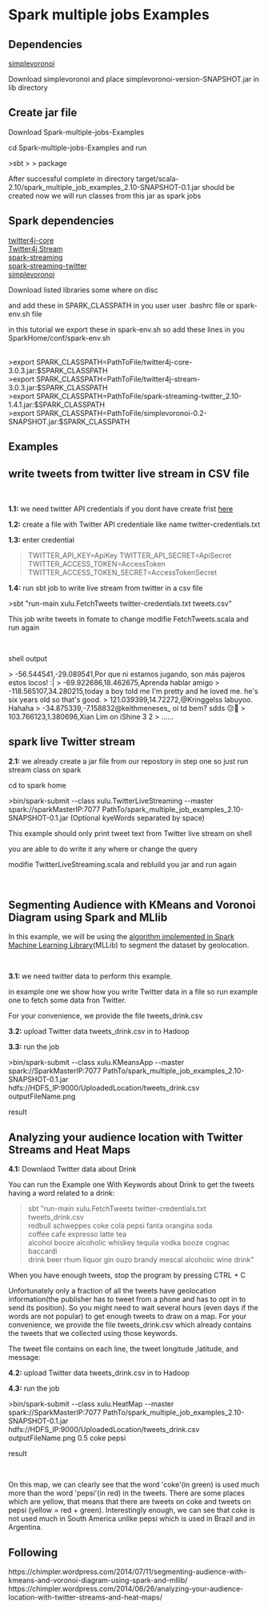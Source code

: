 Spark multiple jobs Examples
============================
<h2>Dependencies</h2>

<a href="http://sourceforge.net/projects/simplevoronoi/">simplevoronoi</a><br>
<p>Download simplevoronoi and place simplevoronoi-version-SNAPSHOT.jar in lib directory</p>

<h2>Create jar file</h2>

<p>Download Spark-multiple-jobs-Examples</p> 
<p>cd Spark-multiple-jobs-Examples and run</p>
>sbt
> > package

<p>After successful complete in directory target/scala-2.10/spark_multiple_job_examples_2.10-SNAPSHOT-0.1.jar should be created 
now we will run classes from this jar as spark jobs</p>

<h2>Spark dependencies</h2>

<a href="http://mvnrepository.com/artifact/org.twitter4j/twitter4j-core/3.0.3">twitter4j-core</a><br>
<a href="http://mvnrepository.com/artifact/org.twitter4j/twitter4j-stream/3.0.3">Twitter4j Stream</a><br>
<a href="http://mvnrepository.com/artifact/org.apache.spark/spark-streaming_2.10/1.3.0">spark-streaming</a><br>
<a href="http://mvnrepository.com/artifact/org.apache.spark/spark-streaming-twitter_2.10/1.4.1">spark-streaming-twitter</a><br>
<a href="http://sourceforge.net/projects/simplevoronoi/">simplevoronoi</a><br>

<p>Download listed libraries some where on disc</p>
<p>and add these in SPARK_CLASSPATH in you user user .bashrc file or spark-env.sh file</p>
<p>in this tutorial we export these in spark-env.sh so add these lines in you SparkHome/conf/spark-env.sh</p>
<br>
>export SPARK_CLASSPATH=PathToFile/twitter4j-core-3.0.3.jar:$SPARK_CLASSPATH<br>
>export SPARK_CLASSPATH=PathToFile/twitter4j-stream-3.0.3.jar:$SPARK_CLASSPATH<br>
>export SPARK_CLASSPATH=PathToFile/spark-streaming-twitter_2.10-1.4.1.jar:$SPARK_CLASSPATH<br>
>export SPARK_CLASSPATH=PathToFile/simplevoronoi-0.2-SNAPSHOT.jar:$SPARK_CLASSPATH<br>

<h2>Examples</h2>

<h2>write tweets from twitter live stream in CSV file</h2>
<br>
<p><strong>1.1:</strong> we need twitter API credentials if you dont have create frist <a href="https://apps.twitter.com/">here</a></p>
<p><strong>1.2:</strong> create a file with Twitter API credentiale like name twitter-credentials.txt</p>
<p><strong>1.3:</strong> enter credential</p>
    
>TWITTER_API_KEY=ApiKey
>TWITTER_API_SECRET=ApiSecret
>TWITTER_ACCESS_TOKEN=AccessToken
>TWITTER_ACCESS_TOKEN_SECRET=AccessTokenSecret

<p><strong>1.4:</strong> run sbt job to write live stream from twitter in a csv file</p>
>sbt "run-main xulu.FetchTweets twitter-credentials.txt tweets.csv"
<p>This job write tweets in fomate <Longitude,Latitude,Text> to change modifie FetchTweets.scala and run again</p>
<br>		
<p>shell output</p> 
> -56.544541,-29.089541,Por que ni estamos jugando, son más pajeros estos locos! <span class="wp-smiley wp-emoji wp-emoji-neutral" title=":|">:|</span>
> -69.922686,18.462675,Aprenda hablar amigo
> -118.565107,34.280215,today a boy told me I'm pretty and he loved me. he's six years old so that's good.
> 121.039399,14.72272,@Kringgelss labuyoo. Hahaha
> -34.875339,-7.158832@keithmeneses_ oi td bem? sdds 😔💚
> 103.766123,1.380696,Xian Lim on iShine 3 2
> ......

<h2>spark live Twitter stream</h2>

<p><strong>2.1:</strong> we already create a jar file from our repostory in step one so just run stream class on spark</p>
<p>cd to spark home</p>
>bin/spark-submit --class xulu.TwitterLiveStreaming --master spark://sparkMasterIP:7077 PathTo/spark_multiple_job_examples_2.10-SNAPSHOT-0.1.jar (Optional kyeWords separated by space)
<br>		 
<p>This example should only print tweet text from Twitter live stream on shell</p> 
<p>you are able to do write it any where or change the query </p>
<p>modifie TwitterLiveStreaming.scala and rebluild you jar  and run again</p>
<br>		 
<h2>Segmenting Audience with KMeans and Voronoi Diagram using Spark and MLlib</h2>
<p>In this example, we will be using the <a href="http://en.wikipedia.org/wiki/K-means_clustering"k-means clustering</a> algorithm implemented in <a href="https://spark.apache.org/mllib/">Spark Machine Learning Library</a>(MLLib) to segment the dataset by geolocation.</p>
<br>
<p><strong>3.1:</strong> we need twitter data to perform this example.</p>
<p>in example one we show how you write Twitter data in a file so run example one to fetch some data fron Twitter.</p>
<p>For your convenience, we provide the file tweets_drink.csv</p>
		 
<p><strong>3.2:</strong> upload Twitter data tweets_drink.csv in to Hadoop</p>

<p><strong>3.3:</strong> run the job</p>
>bin/spark-submit --class xulu.KMeansApp --master spark://SparkMasterIP:7077 PathTo/spark_multiple_job_examples_2.10-SNAPSHOT-0.1.jar hdfs://HDFS_IP:9000/UploadedLocation/tweets_drink.csv outputFileName.png 

<p>result</p>

<h2>Analyzing your audience location with Twitter Streams and Heat Maps</h2>

<p><strong>4.1:</strong> Downlaod Twitter data about Drink </p>
<p>You can run the Example one With Keywords about Drink to get the tweets having a word related to a drink:</p>

>sbt "run-main xulu.FetchTweets twitter-credentials.txt tweets_drink.csv \
>redbull schweppes coke cola pepsi fanta orangina soda \
>coffee cafe expresso latte tea \
>alcohol booze alcoholic whiskey tequila vodka booze cognac baccardi \
>drink beer rhum liquor gin ouzo brandy mescal alcoholic wine drink"	
		
<p>When you have enough tweets, stop the program by pressing CTRL + C</p>
		
<p>Unfortunately only a fraction of all the tweets have geolocation information(the publisher has to tweet from a phone and has to opt in to send its position). So you might need to wait several hours (even days if the words are not popular) to get enough tweets to draw on a map. For your convenience, we provide the file tweets_drink.csv which already contains the tweets that we collected using those keywords.</p>

<p>The tweet file contains on each line, the tweet longitude ,latitude, and message:</p>

<p><strong>4.2:</strong> upload Twitter data tweets_drink.csv in to Hadoop</p>
<p><strong>4.3:</strong> run the job</p>
>bin/spark-submit --class xulu.HeatMap --master spark://SparkMasterIP:7077 PathTo/spark_multiple_job_examples_2.10-SNAPSHOT-0.1.jar hdfs://HDFS_IP:9000/UploadedLocation/tweets_drink.csv outputFileName.png 0.5 coke pepsi	
		 
<p>result</p> 
<br>		 
<p>On this map, we can clearly see that the word 'coke'(in green) is used much more than the word 'pepsi'(in red) in the tweets. There are some places which are yellow, that means that there are tweets on coke and tweets on pepsi (yellow = red + green). Interestingly enough, we can see that coke is not used much in South America unlike pepsi which is used in Brazil and in Argentina.</p>
		 
<h2>Following</h2>
https://chimpler.wordpress.com/2014/07/11/segmenting-audience-with-kmeans-and-voronoi-diagram-using-spark-and-mllib/
https://chimpler.wordpress.com/2014/06/26/analyzing-your-audience-location-with-twitter-streams-and-heat-maps/
		
			      



